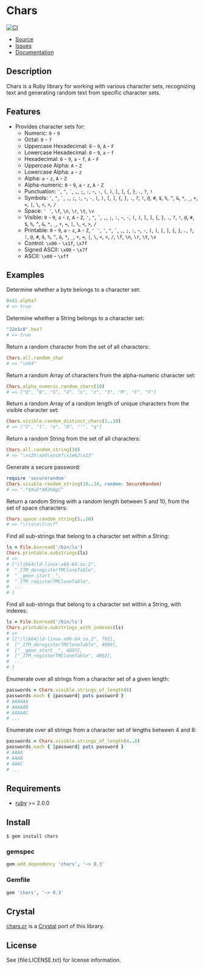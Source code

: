 # Chars

[![CI](https://github.com/postmodern/chars.rb/actions/workflows/ruby.yml/badge.svg)](https://github.com/postmodern/chars.rb/actions/workflows/ruby.yml)

* [Source](https://github.com/postmodern/chars.rb#readme)
* [Issues](https://github.com/postmodern/chars.rb/issues)
* [Documentation](https://rubydoc.info/gems/chars)

## Description

Chars is a Ruby library for working with various character sets,
recognizing text and generating random text from specific character sets.

## Features

* Provides character sets for:
  * Numeric: `0` - `9`
  * Octal: `0` - `7`
  * Uppercase Hexadecimal: `0` - `9`, `A` - `F`
  * Lowercase Hexadecimal: `0` - `9`, `a` - `f`
  * Hexadecimal: `0` - `9`, `a` - `f`, `A` - `F`
  * Uppercase Alpha: `A` - `Z`
  * Lowercase Alpha: `a` - `z`
  * Alpha: `a` - `z`, `A` - `Z`
  * Alpha-numeric: `0` - `9`, `a` - `z`, `A` - `Z`
  * Punctuation: `'`, `"`, `` ` ``, `,`, `;`, `:`, `~`, `-`, `(`, `)`, `[`, `]`, `{`, `}`, `.`, `?`, `!`
  * Symbols: `'`, `"`, `` ` ``, `,`, `;`, `:`, `~`, `-`, `(`, `)`, `[`, `]`, `{`, `}`, `.`, `?`, `!`, `@`, `#`, `$`, `%`, `^`, `&`, `*`, `_`, `+`, `=`, `|`, `\`, `<`, `>`, `/`
  * Space: `' '`, `\f`, `\n`, `\r`, `\t`, `\v`
  * Visible: `0` - `9`, `a` - `z`, `A` - `Z`, `'`, `"`, `` ` ``, `,`, `;`, `:`, `~`, `-`, `(`, `)`, `[`, `]`, `{`, `}`, `.`, `?`, `!`, `@`, `#`, `$`, `%`, `^`, `&`, `*`, `_`, `+`, `=`, `|`, `\`, `<`, `>`, `/`
  * Printable: `0` - `9`, `a` - `z`, `A` - `Z`, `' '`, `'`, `"`, `` ` ``, `,`, `;`, `:`, `~`, `-`, `(`, `)`, `[`, `]`, `{`, `}`, `.`, `?`, `!`, `@`, `#`, `$`, `%`, `^`, `&`, <code>*</code>, <code>_</code>, `+`, `=`, `|`, `\`, `<`, `>`, `/`, `\f`, `\n`, `\r`, `\t`, `\v`
  * Control: `\x00` - `\x1f`, `\x7f`
  * Signed ASCII: `\x00` - `\x7f`
  * ASCII: `\x00` - `\xff`

## Examples

Determine whether a byte belongs to a character set:

```ruby
0x41.alpha?
# => true
```

Determine whether a String belongs to a character set:

```ruby
"22e1c0".hex?
# => true
```

Return a random character from the set of all characters:

```ruby
Chars.all.random_char
# => "\x94"
```

Return a random Array of characters from the alpha-numeric character set:

```ruby
Chars.alpha_numeric.random_chars(10)
# => ["Q", "N", "S", "4", "x", "z", "3", "M", "F", "F"]
```

Return a random Array of a random length of unique characters from the
visible character set:

```ruby
Chars.visible.random_distinct_chars(1..10)
# => ["S", "l", "o", "8", "'", "q"]
```

Return a random String from the set of all characters:

```ruby
Chars.all.random_string(10)
# => "\xc2h\xad\xccm7\x1e6J\x13"
```

Generate a secure password:

```ruby
require 'securerandom'
Chars.visible.random_string(10..14, random: SecureRandom)
# => ".*$X=D*XK2h8gC"
```

Return a random String with a random length between 5 and 10, from the
set of space characters:

```ruby
Chars.space.random_string(5..10)
# => "\r\v\n\t\n\f"
```

Find all sub-strings that belong to a character set within a String:

```ruby
ls = File.binread('/bin/ls')
Chars.printable.substrings(ls)
# => 
# ["/lib64/ld-linux-x86-64.so.2",
#  "_ITM_deregisterTMCloneTable",
#  "__gmon_start__",
#  "_ITM_registerTMCloneTable",
#  ...
# ]
```

Find all sub-strings that belong to a character set within a String, with
indexes:

```ruby
ls = File.binread('/bin/ls')
Chars.printable.substrings_with_indexes(ls)
# =>
# [["/lib64/ld-linux-x86-64.so.2", 792],
#  ["_ITM_deregisterTMCloneTable", 4009],
#  ["__gmon_start__", 4037],
#  ["_ITM_registerTMCloneTable", 4052],
#  ...
# ]
```

Enumerate over all strings from a character set of a given length:

```ruby
passwords = Chars.visible.strings_of_length(6)
passwords.each { |password| puts password }
# AAAAAA
# AAAAAB
# AAAAAC
# ...
```

Enumerate over all strings from a character set of lengths between 4 and 8:

```ruby
passwords = Chars.visible.strings_of_length(4..8)
passwords.each { |password| puts password }
# AAAA
# AAAB
# AAAC
# ...
```

## Requirements

* [ruby](https://www.ruby-lang.org/) >= 2.0.0

## Install

    $ gem install chars

### gemspec

```ruby
gem.add_dependency 'chars', '~> 0.3'
```

### Gemfile

```ruby
gem 'chars', '~> 0.3'
```

## Crystal

[chars.cr] is a [Crystal] port of this library.

[chars.cr]: https://github.com/postmodern/chars.cr
[Crystal]: https://crystal-lang.org/

## License

See {file:LICENSE.txt} for license information.

